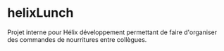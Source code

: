 # helixLunch
Projet interne pour Hélix développement permettant de faire d'organiser des commandes de nourritures entre collègues.
